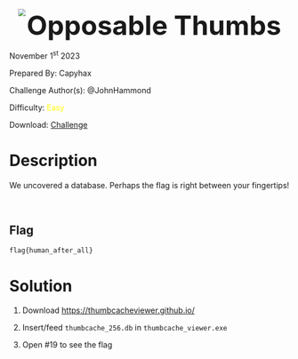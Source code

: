 <img src="https://i.imgur.com/SPDalOx.png" style="margin-left: 20px; zoom: 80%;" align=left />        <font size="10">**Opposable Thumbs**</font>

November 1<sup>st</sup> 2023

Prepared By: Capyhax

Challenge Author(s): @JohnHammond

Difficulty: <font color=yellow>Easy</font>

Download: [Challenge](https://github.com/Maclteration/Huntress-CTF-2023/raw/main/huntress-ctf-2023/forensics/%5BEasy%5D%20Opposable%20Thumbs/thumbcache_256.zip)

# Description

We uncovered a database. Perhaps the flag is right between your fingertips!

<br>

## Flag

`flag{human_after_all}`

# Solution


1. Download https://thumbcacheviewer.github.io/

2. Insert/feed `thumbcache_256.db` in `thumbcache_viewer.exe`

3. Open #19 to see the flag

